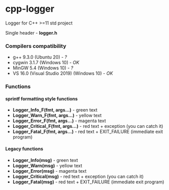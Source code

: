 # cpp-logger

Logger for C++ >=11 std project

Single header - **logger.h**

### Compilers compatibility

* g++ 9.3.0 (Ubuntu 20) - *?*
* cygwin 3.1.7 (Windows 10) - *OK*
* MinGW 5.4 (Windows 10) - *?*
* VS 16.0 (Visual Studio 2019) (Windows 10) - *OK*


### Functions

#### sprintf formatting style functions

* **Logger_Info_F(fmt, args...)** - green text
* **Logger_Warn_F(fmt, args...)** - yellow text
* **Logger_Error_F(fmt, args...)** - magenta text
* **Logger_Critical_F(fmt, args...)** - red text + exception (you can catch it)
* **Logger_Fatal_F(fmt, args...)** - red text + EXIT_FAILURE (immediate exit program)

#### Legacy functions

* **Logger_Info(msg)** - green text
* **Logger_Warn(msg)** - yellow text
* **Logger_Error(msg)** - magenta text
* **Logger_Critical(msg)** - red text + exception (you can catch it)
* **Logger_Fatal(msg)** - red text + EXIT_FAILURE (immediate exit program)